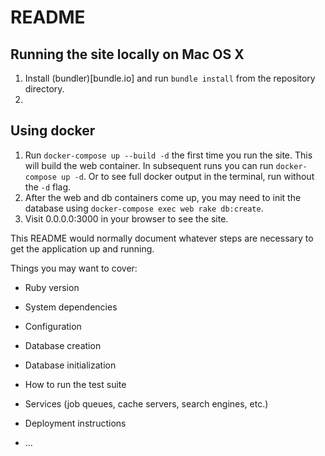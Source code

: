 # README

## Running the site locally on Mac OS X
1. Install (bundler)[bundle.io] and run `bundle install` from the repository directory.
2. 

## Using docker
1. Run `docker-compose up --build -d` the first time you run the site. This will build the web container. In subsequent runs you can run `docker-compose up -d`. Or to see full docker output in the terminal, run without the `-d` flag.
2. After the web and db containers come up, you may need to init the database using `docker-compose exec web rake db:create`.
3. Visit 0.0.0.0:3000 in your browser to see the site.

This README would normally document whatever steps are necessary to get the
application up and running.

Things you may want to cover:

* Ruby version

* System dependencies

* Configuration

* Database creation

* Database initialization

* How to run the test suite

* Services (job queues, cache servers, search engines, etc.)

* Deployment instructions

* ...
